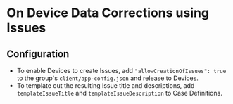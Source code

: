 # On Device Data Corrections using Issues

## Configuration
- To enable Devices to create Issues, add `"allowCreationOfIssues": true` to the group's `client/app-config.json` and release to Devices.
- To template out the resulting Issue title and descriptions, add `templateIssueTitle` and `templateIssueDescription` to Case Definitions.

